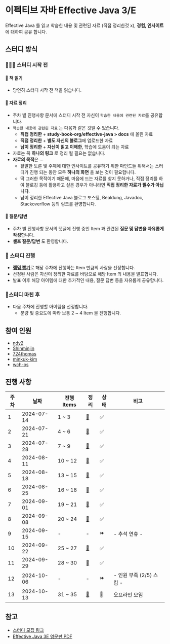 # 이펙티브 자바 Effective Java 3/E

Effective Java 를 읽고 학습한 내용 및 관련된 자료 (직접 정리한것 x), **경험, 인사이트**에 대하여 공유 합니다.

## 스터디 방식

### 👩🏻‍💻 스터디 시작 전

#### 📖 책 읽기

- 당연히 스터디 시작 전 책을 읽습니다.

#### 🔗 자료 정리

- 주차 별 진행사항 문서에 스터디 시작 전 자신이 `학습한 내용에 관련된 자료`를 공유합니다.
- `학습한 내용에 관련된 자료` 는 다음과 같은 것일 수 있습니다.
	- **직접 정리한** +  **study-book-org/effective-java > docs** 에 올린 자료
	- **직접 정리한** + **별도 자신의 블로그**에 업로드한 자료
	- **남이 정리한** + **자신이 읽고 이해한**, 학습에 도움이 되는 자료
- 자료는 꼭 **하나의 링크** 로 정리 될 필요는 없습니다.
- **자료의 목적**은 ...
	- 활발한 토론 및 주제에 대한 인사이트를 공유하기 위한 마인드들 위해서는 스터디가 진행 되는 동안 모두 **하나의 화면** 을 보는 것이 필요합니다.
	- 딱 그러한 목적이기 때문에, 마음에 드는 자료를 찾지 못하거나, 직접 정리를 하여 블로깅 등에 활용하고 싶은 경우가 아니라면 **직접 정리한 자료가 필수가 아닙니다**.
	- 남이 정리한 Effective Java 블로그 포스팅, Bealdung, Javadoc, Stackoverflow 등의 링크를 환영합니다.

#### 🤔 질문/답변

- 주차 별 진행사항 문서의 댓글에 진행 중인 Item 과 관련된 **질문 및 답변을 자유롭게 작성**합니다.
- **셀프 질문/답변** 도 환영합니다.

### 📢 스터디 진행

- [**램덤 뽑기**](https://lazygyu.github.io/roulette/)로 해당 주차에 진행하는 Item 만큼의 사람을 선정합니다.
- 선정된 사람은 자신이 정리한 자료를 바탕으로 해당 Item 의 내용을 발표합니다.
- 발표 이후 해당 아이템에 대한 추가적인 내용, 질문 답변 등을 자유롭게 공유합니다.

### 📝스터디 마친 후

- 다음 주차에 진행할 아이템을 선정합니다.
	- 분량 및 중요도에 따라 보통 2 ~ 4 Item 을 진행합니다.

## 참여 인원

- [ndy2](https://github.com/ndy2/)
- [Shinminjin](https://github.com/Shinminjin)
- [724thomas](https://github.com/724thomas)
- [minkuk-kim](https://github.com/minkuk-kim)
- [wch-os](https://github.com/wch-os) 

## 진행 사항

| 주차  | 날짜         | 진행 Items | 정리                       | 상태  | 비고                 |
| --- | ---------- | -------- | ------------------------ | --- | ------------------ |
| 1   | 2024-07-14 | 1 ~ 3    | [📄](progress/week01.md)  | ✅   |                    |
| 2   | 2024-07-21 | 4 ~ 6    | [📄](progress/week02.md)  | ✅   |                    |
| 3   | 2024-07-28 | 7 ~ 9    | [📄](progress/week03.md)  | ✅   |                    |
| 4   | 2024-08-11 | 10 ~ 12  | [📄](progress/week04.md)  | ✅   |                    |
| 5   | 2024-08-18 | 13 ~ 15  | [📄](progress/week05.md)  | ✅   |                    |
| 6   | 2024-08-25 | 16 ~ 18  | [📄](progress/week06.md)  | ✅   |                    |
| 7   | 2024-09-01 | 19 ~ 21  | [📄](progress/week07.md)  | ✅   |                    |
| 8   | 2024-09-08 | 20 ~ 24  | [📄](progress/week08.md)  | ✅   |                    |
| 9   | 2024-09-15 | -        | -                        | ⏩   | - 추석 연휴 -          |
| 10  | 2024-09-22 | 25 ~ 27  | [📄](progress/week10.md) | ✅   |                    |
| 11  | 2024-09-29 | 28 ~ 30  | [📄](progress/week11.md) | ✅   |                    |
| 12  | 2024-10-06 | -        | -                        | ⏩   | - 인원 부족 (2/5) 스킵 - |
| 13  | 2024-10-13 | 31 ~ 35  | [📄](progress/week13.md) | 🔄  | 오프라인 모임            |

## 참고

- [스터디 모집 링크](https://www.inflearn.com/studies/1305486/이펙티브-자바-스터디-모집-item-1-item-38)
- [Effective Java 3E 영문판 PDF](https://kea.nu/files/textbooks/new/Effective%20Java%20%282017%2C%20Addison-Wesley%29.pdf)
